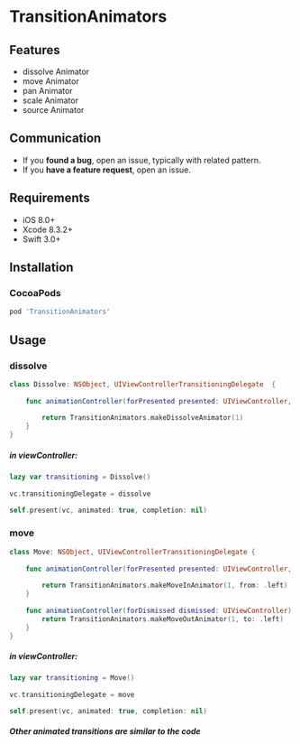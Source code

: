 # TransitionAnimators

## Features
* dissolve Animator
* move Animator
* pan Animator
* scale Animator
* source Animator

## Communication
* If you **found a bug**, open an issue, typically with related pattern.
* If you **have a feature request**, open an issue.
 
## Requirements

- iOS 8.0+
- Xcode 8.3.2+
- Swift 3.0+

## Installation
### CocoaPods
```ruby
pod 'TransitionAnimators'
```

## Usage

### dissolve
```swift
class Dissolve: NSObject, UIViewControllerTransitioningDelegate  {
    
    func animationController(forPresented presented: UIViewController, presenting: UIViewController, source: UIViewController) -> UIViewControllerAnimatedTransitioning? {
        
        return TransitionAnimators.makeDissolveAnimator(1)
    }
}
```

##### in viewController:
 
```swift
lazy var transitioning = Dissolve()
 
vc.transitioningDelegate = dissolve

self.present(vc, animated: true, completion: nil)
```

### move
```swift
class Move: NSObject, UIViewControllerTransitioningDelegate {
    
    func animationController(forPresented presented: UIViewController, presenting: UIViewController, source: UIViewController) -> UIViewControllerAnimatedTransitioning? {
        
        return TransitionAnimators.makeMoveInAnimator(1, from: .left)
    }
    
    func animationController(forDismissed dismissed: UIViewController) -> UIViewControllerAnimatedTransitioning? {
        return TransitionAnimators.makeMoveOutAnimator(1, to: .left)
    }
}
```

##### in viewController:
 
```swift
lazy var transitioning = Move()
 
vc.transitioningDelegate = move

self.present(vc, animated: true, completion: nil)
```

##### Other animated transitions are similar to the code
